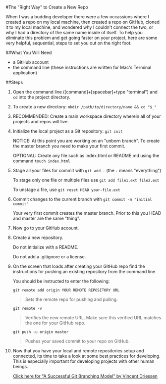 #The "Right Way" to Create a New Repo

When I was a budding developer there were a few occassions where I created a repo on my local machine, then created a repo on GitHub, cloned it to my local machine, and wondered why I couldn't connect the two, or why I had a directory of the same name inside of itself. To help you eliminate this problem and get going faster on your project, here are some very helpful, sequential, steps to set you out on the right foot. 

##What You Will Need
* a GitHub account
* the command line (these instructions are written for Mac's Terminal application)

##Steps
1. Open the command line ([command]+[spacebar]+type "terminal") and `cd` into the project directory.
  1. To create a new directory: `mkdir /path/to/directory/name && cd "$_"`
  2. RECOMMENDED: Create a main workspace directory wherein all of your projects and repos will live.
2. Initialize the local project as a Git repository: `git init`

   NOTICE: At this point you are working on an "unborn branch". To create the master branch you need to make your first commit.

   OPTIONAL: Create any file such as index.html or README.md using the command `touch index.html`
3. Stage all your files for commit with  `git add .` (the `.` means "everything")

   To stage only one file or multiple files use `git add file1.ext file2.ext`

   To unstage a file, use `git reset HEAD your-file.ext` 
4. Commit changes to the current branch with `git commit -m "initial commit"`

   Your very first commit creates the master branch. Prior to this you HEAD and master are the same "thing".
5. Now go to your GitHub account.
6. Create a new repository. 

   Do not initialize with a README. 

   Do not add a .gitignore or a license.
7. On the screen that loads after creating your GitHub repo find the instructions for pushing an existing repository from the command line.

   You should be instructed to enter the following:

   `git remote add origin YOUR REMOTE REPOSITORY URL`

   >Sets the remote repo for pushing and pulling.

   `git remote -v`

   >Verifies the new remote URL. Make sure this verified URL matches the one for your GitHub repo.

   `git push -u origin master`

   >Pushes your saved commit to your repo on GitHub.

8. Now that you have your local and remote repositories setup and connected, its time to take a look at some best practices for developing. This is especially important for developing projects with other human beings. 

   <a href="http://nvie.com/posts/a-successful-git-branching-model/" target="_blank">Click here for "A Successful Git Branching Model" by Vincent Driessen</a>


